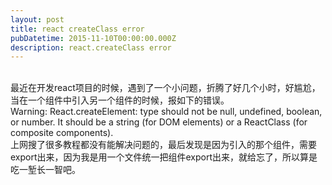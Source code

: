 ```yaml
---
layout: post
title: react createClass error
pubDatetime: 2015-11-10T00:00:00.000Z
description: react.createClass error
---
```


<br>最近在开发react项目的时候，遇到了一个小问题，折腾了好几个小时，好尴尬，当在一个组件中引入另一个组件的时候，报如下的错误。
<br>Warning: React.createElement: type should not be null, undefined, boolean, or number. It should be a string (for DOM elements) or a ReactClass (for composite components).
<br>上网搜了很多教程都没有能解决问题的，最后发现是因为引入的那个组件，需要export出来，因为我是用一个文件统一把组件export出来，就给忘了，所以算是吃一堑长一智吧。
